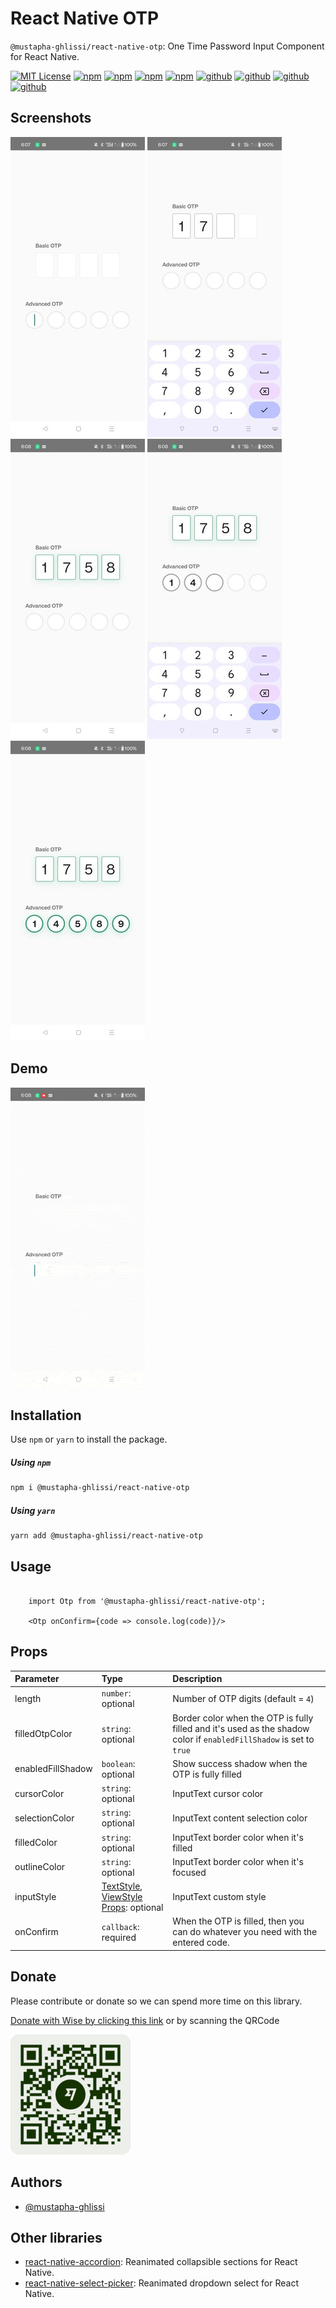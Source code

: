 
# React Native OTP
`@mustapha-ghlissi/react-native-otp`: One Time Password Input Component for React Native.

[![MIT License](https://img.shields.io/badge/License-MIT-green.svg)](https://choosealicense.com/licenses/mit/)
[![npm](https://img.shields.io/npm/v/@mustapha-ghlissi/react-native-otp.svg)](https://www.npmjs.com/package/@mustapha-ghlissi/react-native-otp)
[![npm](https://img.shields.io/npm/unpacked-size/react-native-picker-select)](https://www.npmjs.com/package/@mustapha-ghlissi/react-native-otp)
[![npm](https://img.shields.io/npms-io/maintenance-score/react-native-otp)](https://www.npmjs.com/package/@mustapha-ghlissi/react-native-otp)
[![npm](https://img.shields.io/npm/dm/@mustapha-ghlissi/react-native-otp.svg)](https://www.npmjs.com/package/@mustapha-ghlissi/react-native-otp)
[![github](https://img.shields.io/github/v/release/mustapha-ghlissi/react-native-otp)](https://www.npmjs.com/package/@mustapha-ghlissi/react-native-otp)
[![github](https://img.shields.io/github/actions/workflow/status/mustapha-ghlissi/react-native-otp/release.yml)](https://www.npmjs.com/package/@mustapha-ghlissi/react-native-otp)
[![github](https://img.shields.io/github/contributors/mustapha-ghlissi/react-native-otp)](https://www.npmjs.com/package/@mustapha-ghlissi/react-native-otp)
[![github](https://img.shields.io/github/release-date/mustapha-ghlissi/react-native-otp)](https://www.npmjs.com/package/@mustapha-ghlissi/react-native-otp)

## Screenshots
![Screen 1](./screenshots/screen-1.jpg)
![Screen 2](./screenshots/screen-2.jpg)
![Screen 3](./screenshots/screen-3.jpg)
![Screen 3](./screenshots/screen-4.jpg)
![Screen 3](./screenshots/screen-5.jpg)

## Demo
![Demo](./demo/demo.gif)

## Installation
Use `npm` or `yarn` to install the package.

##### Using `npm`
```bash
npm i @mustapha-ghlissi/react-native-otp
```

##### Using `yarn`
```bash
yarn add @mustapha-ghlissi/react-native-otp
```

## Usage
``` tsx

    import Otp from '@mustapha-ghlissi/react-native-otp';

    <Otp onConfirm={code => console.log(code)}/>

``` 

## Props

| Parameter | Type     | Description                |
| :-------- | :------- | :------------------------- |
| length | `number`: optional | Number of OTP digits (default = `4`) |
| filledOtpColor | `string`: optional | Border color when the OTP is fully filled and it's used as the shadow color  if `enabledFillShadow` is set to `true` |
| enabledFillShadow | `boolean`: optional | Show success shadow when the OTP is fully filled |
| cursorColor | `string`: optional | InputText cursor color |
| selectionColor | `string`: optional | InputText content selection color |
| filledColor | `string`: optional | InputText border color when it's filled |
| outlineColor | `string`: optional | InputText border color when it's focused |
| inputStyle | [TextStyle](https://reactnative.dev/docs/text-style-props), [ViewStyle Props](https://reactnative.dev/docs/view-style-props): optional | InputText custom style |
| onConfirm | `callback`: required | When the OTP is filled, then you can do whatever you need with the entered code. |


## Donate
<p>Please contribute or donate so we can spend more time on this library.</p>

[Donate with Wise by clicking this link](https://wise.com/pay/me/mustaphag6) or by scanning the QRCode
<br />

![Wise](./donate/wise.png)

## Authors
- [@mustapha-ghlissi](https://www.linkedin.com/in/mustapha-ghlissi)

## Other libraries
- [react-native-accordion](https://github.com/mustapha-ghlissi/react-native-accordion): Reanimated collapsible sections for React Native.
- [react-native-select-picker](https://github.com/mustapha-ghlissi/react-native-select-picker): Reanimated dropdown select for React Native.

